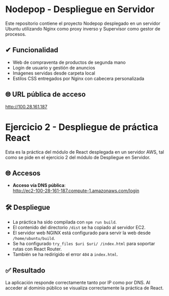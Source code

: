 # Nodepop - Despliegue en Servidor

Este repositorio contiene el proyecto Nodepop desplegado en un servidor Ubuntu utilizando Nginx como proxy inverso y Supervisor como gestor de procesos.

## ✔ Funcionalidad

- Web de compraventa de productos de segunda mano
- Login de usuario y gestión de anuncios
- Imágenes servidas desde carpeta local
- Estilos CSS entregados por Nginx con cabecera personalizada

## 🌐 URL pública de acceso
http://100.28.161.187




# Ejercicio 2 - Despliegue de práctica React

Esta es la práctica del módulo de React desplegada en un servidor AWS, tal como se pide en el ejercicio 2 del módulo de Despliegue en Servidor.

## 🌐 Accesos

- **Acceso vía DNS pública**:  
  http://ec2-100-28-161-187.compute-1.amazonaws.com/login

## 🛠️ Despliegue

- La práctica ha sido compilada con `npm run build`.
- El contenido del directorio `/dist` se ha copiado al servidor EC2.
- El servidor web NGINX está configurado para servir la web desde `/home/ubuntu/build`.
- Se ha configurado `try_files $uri $uri/ /index.html` para soportar rutas con React Router.
- También se ha redirigido el error `404` a `index.html`.

## ✅ Resultado

La aplicación responde correctamente tanto por IP como por DNS. Al acceder al dominio público se visualiza correctamente la práctica de React.
